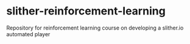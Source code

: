 # slither-reinforcement-learning
Repository for reinforcement learning course on developing a slither.io automated player
